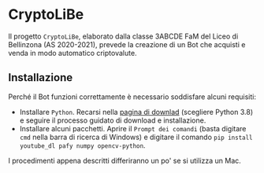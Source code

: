 # CryptoLiBe
Il progetto `CryptoLiBe`, elaborato dalla classe 3ABCDE FaM del Liceo di Bellinzona (AS 2020-2021), prevede la creazione di un Bot che acquisti e venda in modo automatico criptovalute.
## Installazione
Perché il Bot funzioni correttamente è necessario soddisfare alcuni requisiti:

* Installare `Python`. Recarsi nella [pagina di downlad](www.python.org/downloads) (scegliere Python 3.8) e seguire il processo guidato di download e installazione.
* Installare alcuni pacchetti. Aprire il `Prompt dei comandi` (basta digitare `cmd` nella barra di ricerca di Windows) e digitare il comando `pip install youtube_dl pafy numpy opencv-python`.

I procedimenti appena descritti differiranno un po' se si utilizza un Mac.
